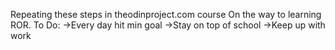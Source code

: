 Repeating these steps in theodinproject.com course
On the way to learning ROR.
To Do:
  ->Every day hit min goal
  ->Stay on top of school
  ->Keep up with work
